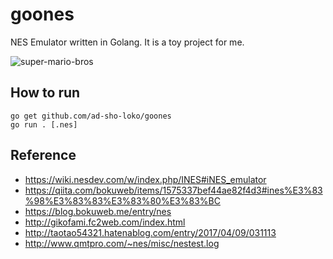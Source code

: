 # goones
NES Emulator written in Golang. It is a toy project for me. 

![super-mario-bros](https://github.com/ad-sho-loko/goones/blob/etc/image/img/super-mario-bro.png)

## How to run

```
go get github.com/ad-sho-loko/goones
go run . [.nes]
```

## Reference
- https://wiki.nesdev.com/w/index.php/INES#iNES_emulator
- https://qiita.com/bokuweb/items/1575337bef44ae82f4d3#ines%E3%83%98%E3%83%83%E3%83%80%E3%83%BC
- https://blog.bokuweb.me/entry/nes
- http://gikofami.fc2web.com/index.html
- http://taotao54321.hatenablog.com/entry/2017/04/09/031113
- http://www.qmtpro.com/~nes/misc/nestest.log
